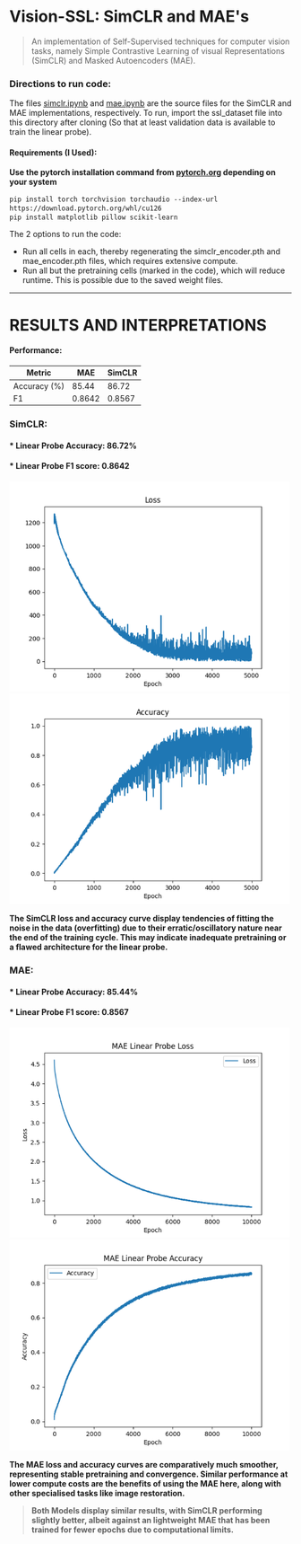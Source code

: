 # Vision-SSL: SimCLR and MAE's
> An implementation of Self-Supervised techniques for computer vision tasks, namely Simple Contrastive Learning of visual Representations (SimCLR) and Masked Autoencoders (MAE).

### Directions to run code: 
The files [simclr.ipynb](https://github.com/shreshth3000/Vision-SSL/blob/main/simclr.ipynb) and [mae.ipynb](https://github.com/shreshth3000/Vision-SSL/blob/main/mae.ipynb) are the source files for the SimCLR and MAE implementations, respectively. To run, import the ssl_dataset file into this directory after cloning (So that at least validation data is available to train the linear probe).

#### Requirements (I Used): 

**Use the pytorch installation command from [pytorch.org](https://pytorch.org/get-started/locally/) depending on your system**
```
pip install torch torchvision torchaudio --index-url https://download.pytorch.org/whl/cu126
pip install matplotlib pillow scikit-learn
```


The 2 options to run the code:
* Run all cells in each, thereby regenerating the simclr_encoder.pth and mae_encoder.pth files, which requires extensive compute.
* Run all but the pretraining cells (marked in the code), which will reduce runtime. This is possible due to the saved weight files.
---
# RESULTS AND INTERPRETATIONS

#### Performance:
|**Metric**|**MAE**|**SimCLR**|
|----------|-------|----------|
|Accuracy (%)|85.44|86.72|
|F1|0.8642|0.8567|

### SimCLR:
#### * **Linear Probe Accuracy:** 86.72%
#### * **Linear Probe F1 score:** 0.8642

<p float="left">
  <img src="images/SimCLR_loss.png" width=500/>
  <img src="images/SimCLR_accuracy.png" width=500/>
</p>



**The SimCLR loss and accuracy curve display tendencies of fitting the noise in the data (overfitting) due to their erratic/oscillatory nature near the end of the training cycle.
This may indicate inadequate pretraining or a flawed architecture for the linear probe.**


### MAE:
#### * **Linear Probe Accuracy:** 85.44%
#### * **Linear Probe F1 score:** 0.8567

<p float="left">
  <img src="images/mae_linear_probe_loss.png" width=500/>
  <img src="images/mae_linear_probe_accuracy.png" width=500/>
</p>


**The MAE loss and accuracy curves are comparatively much smoother, representing stable pretraining and convergence. Similar performance at lower compute costs are the benefits of using the MAE here, along with other specialised tasks like image restoration.**


> **Both Models display similar results, with SimCLR performing slightly better, albeit against an lightweight MAE that has been trained for fewer epochs due to computational limits.**



